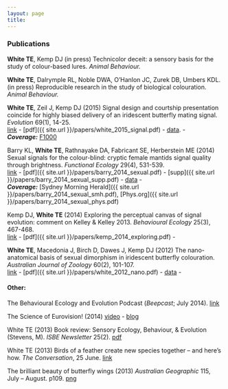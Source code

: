 ```yaml
---
layout: page
title: 
---
```


### Publications

**White TE**, Kemp DJ (in press) Technicolor deceit: a sensory basis for the study of colour-based lures. _Animal Behaviour._

**White TE**, Dalrymple RL, Noble DWA, O’Hanlon JC, Zurek DB, Umbers KDL. (in press) Reproducible research in the study of biological colouration. _Animal Behaviour._

**White TE**, Zeil J, Kemp DJ (2015) Signal design and courtship presentation coincide for highly biased delivery of an iridescent butterfly mating signal. _Evolution_ 69(1), 14-25.  
[link](http://dx.doi.org/10.1111/evo.12551) - [pdf]({{ site.url }}/papers/white_2015_signal.pdf) - [data](http://dx.doi.org/10.5061/dryad.3hk2v). - <span class="altmetric-embed" data-badge-type="2" data-hide-no-mentions="true" data-badge-popover="bottom" data-doi="10.1111/evo.12551"></span>  
***Coverage:*** [F1000](http://dx.doi.org/10.3410/f.725363794.793504390%20) 

Barry KL, **White TE**, Rathnayake DA, Fabricant SE, Herberstein ME (2014) Sexual signals for the colour-blind: cryptic female mantids signal quality through brightness. _Functional Ecology_ 29(4), 531-539.  
[link](http://dx.doi.org/10.1111/1365-2435.12363) - [pdf]({{ site.url }}/papers/barry_2014_sexual.pdf) - [supp]({{ site.url }}/papers/barry_2014_sexual_supp.pdf) - [data](http://dx.doi.org/10.5061/dryad.3hk2v) - <span class="altmetric-embed" data-badge-type="2" data-hide-no-mentions="true" data-badge-popover="bottom" data-doi="10.1111/1365-2435.12363"></span>  
***Coverage:*** [Sydney Morning Herald]({{ site.url }}/papers/barry_2014_sexual_smh.pdf), [Phys.org]({{ site.url }}/papers/barry_2014_sexual_phys.pdf)

Kemp DJ, **White TE** (2014) Exploring the perceptual canvas of signal evolution: comment on Kelley & Kelley 2013. _Behavioural Ecology_ 25(3), 467-468.  
[link](http://dx.doi.org/10.1093/beheco/aru012) - [pdf]({{ site.url }}/papers/kemp_2014_exploring.pdf) - <span class="altmetric-embed" data-badge-type="2" data-hide-no-mentions="true" data-badge-popover="bottom" data-doi="10.1093/beheco/aru012"></span>

**White TE**,  Macedonia J, Birch D, Dawes J, Kemp DJ (2012) The nano-anatomical basis of sexual dimorphism in iridescent butterfly colouration. _Australian Journal of Zoology_ 60(2), 101-107.  
[link](http://dx.doi.org/10.1071/ZO12045) - [pdf]({{ site.url }}/papers/white_2012_nano.pdf) - [data](http://figshare.com/articles/Data_from_White_et_al_2012_The_nano_anatomical_basis_of_sexual_dimorphism_in_iridescent_butterfly_colouration_/897985) - <span class="altmetric-embed" data-badge-type="2" data-hide-no-mentions="true" data-badge-popover="bottom" data-doi="10.1071/ZO12045"></span>

#### Other:

The Behavioural Ecology and Evolution Podcast (_Beepcast_; July 2014). [link](http://thebeepcast.blogspot.com/2014/08/beepcast-july-2014.html)

The Science of Eurovision! (2014) [video](http://www.sbs.com.au/news/article/2014/05/06/scientists-analyse-paradox-eurovision) - [blog](http://thescienceofeurovision.wordpress.com/)

White TE (2013) Book review: Sensory Ecology, Behaviour, & Evolution (Stevens, M). _ISBE Newsletter_ 25(2). [pdf](https://docs.google.com/uc?export=download&id=0BzLI1jZMpYylMGVZNGdoWms2WWs)

White TE (2013) Birds of a feather create new species together – and here’s how. _The Conversation_, 25 June. [link](http://bit.ly/17yxufr)

The brilliant beauty of butterfly wings (2013) _Australian Geographic_ 115, July – August. p109. [png](https://docs.google.com/uc?export=download&id=0BzLI1jZMpYylQW03UFM0NWk1dFE)

<script type='text/javascript' src='https://d1bxh8uas1mnw7.cloudfront.net/assets/embed.js'></script>